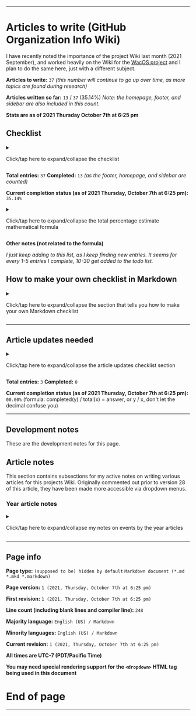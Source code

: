 
***

# Articles to write (GitHub Organization Info Wiki)

<!-- TODO ![]() What should the image be? !-->

I have recently noted the importance of the project Wiki last month (2021 September), and worked heavily on the Wiki for the [WacOS project](https://github.com/seanpm2001/WacOS/wiki/) and I plan to do the same here, just with a different subject.

<!-- This project has become a strong Apple Wiki, and it expands outside the scope of just WacOS. Articles should still be based on WacOS when possible, but also contain info on Apple - 2021 Saturday September 18th !-->

**Articles to write:** `37` _(this number will continue to go up over time, as more topics are found during research)_

**Articles written so far:** `13` / `37` (35.14%) _Note: the homepage, footer, and sidebar are also included in this count._

**Stats are as of 2021 Thursday October 7th at 6:25 pm**

## Checklist

<details>
	<summary><p>Click/tap here to expand/collapse the checklist</p></summary>

* - [x] Home

* - [x] Footer

* - [x] Sidebar

* - [x] Project language file info

* - [x] Snapshot version control system

* - [x] Documentation process

* - [x] Forbidden organization names

* - [x] Fork info

* - [x] Language organizations

* - [x] Organization list

* - [x] SNU Organizations

* - [x] Version history

* - [x] .TODO

* - [ ] Seanpm2001 organization category

* - [ ] Seanwallawalla organizations

* - [ ] Seanpm2001 Life archive organizations

* - [ ] DeGoogle-your-Life organizations

* - [ ] Operating system project organizations

* - [ ] The Seanwallawalla/Seanpm2001 organization difference (what isn't included in SWW is included in SPM2001)

* - [ ] Video game project organizations

* - [ ] Image project organizations

* - [ ] Other organization categories

* - [ ] Note process (Ruby)

* - [ ] 2020

* - [ ] 2021

* - [ ] .TEMPLATE_Year

* - [ ] !Collection_list_of_Templates

* - [ ] !Collection_list_of_Collections

* - [ ] !All_Rules

* - [ ] !Redirects (A page of redirects, such as NaN)

* - [ ] Rubygems

* - [ ] Ruby (programming language)

* - [ ] GitHub organization plans

* - [ ] GitHub pages

* - [ ] GitHub organization essentials (the projects that every organization has, this project, GitHub pages template, GitHub pages site, etc.)

* - [ ] Generated photo

* - [ ] Blocklist info

</details>

**Total entries:** `37` **Completed:** `13` _(as the footer, homepage, and sidebar are counted)_

**Current completion status (as of 2021 Thursday, October 7th at 6:25 pm):** `35.14%`

<details>
	<summary><p>Click/tap here to expand/collapse the total percentage estimate mathematical formula</p></summary>

**Percent complete calculation formula:** `completed` `y` `/` `total` `x` _=_ `answer`, **or** `y` `/` `x`

( `completed` == `y` | `total` == `x` | `answer` == `sum` )

**Important notes:**

`don't let the decimal confuse you`

`don't divide x by y, instead divide y by x`

`if your calculator puts zeroes before the decimal, that is a normal calculator. Pretend that the number 10-99 comes after the 0, and once it passes 99.99, it goes to 100.00` (I don't know how to explain this better)

</details>

**Other notes (not related to the formula)**

_I just keep adding to this list, as I keep finding new entries. It seems for every 1-5 entries I complete, 10-30 get added to the todo list._

## How to make your own checklist in Markdown

<details>
	<summary><p>Click/tap here to expand/collapse the section that tells you how to make your own Markdown checklist</p></summary>

```markdown
- [ ]
```

is equal to:

- [ ]

```markdown
- [x]
```

is equal to:

- [x]

```markdown
- [ ] Foo

- [x] Bar
```

is equal to:

- [ ] Foo

- [x] Bar

Alternatively, this works:

```markdown
- [ ] Foo
- [x] Bar
```

Note the lack of a blank line between each box. I choose to add the blank line, as some of my markdown viewers (including the one on GitHub in some spots) have problems if I don't separate things with spaces, and will format like this:

```markdown
- [ ] Foo-[x] Bar
```

</details>

***

## Article updates needed

<details>
	<summary><p>Click/tap here to expand/collapse the article updates checklist section</p></summary>

> - [ ] All articles that don't have a article info footer need to be updated

> - [ ] All year articles need lots of info on dates of events

> - [ ] Homepage needs an update to include graphics, improved links, and better info on the Wikis purpose and guidelines.

</details>

**Total entries:** `3` **Completed:** `0`

**Current completion status (as of 2021 Thursday, October 7th at 6:25 pm):** `00.00%` (formula: completed(y) / total(x) = answer, or y / x, don't let the decimal confuse you)

***

## Development notes

These are the development notes for this page.

<!-- ### Revision errors

<details>
	<summary>[Click/tap here to expand the list of revision errors for this page]</p></summary> 

</details> !-->

## Article notes

This section contains subsections for my active notes on writing various articles for this projects Wiki. Originally commented out prior to version 28 of this article, they have been made more accessible via dropdown menus.

### Year article notes

<details>
	<summary><p>Click/tap here to expand/collapse my notes on events by the year articles</p></summary>

#### 2020

Notes need to be added here

#### 2021

Notes need to be added here

</details>

***

## Page info

**Page type:** `(supposed to be) hidden by default` `Markdown document (*.md *.mkd *.markdown)`

**Page version:** `1 (2021, Thursday, October 7th at 6:25 pm)`

**First revision:** `1 (2021, Thursday, October 7th at 6:25 pm)`

**Line count (including blank lines and compiler line):** `248`

**Majority language:** `English (US) / Markdown`

**Minority languages:** `English (US) / Markdown`

**Current revision:** `1 (2021, Thursday, October 7th at 6:25 pm)`

**All times are UTC-7 (PDT/Pacific Time)**

**You may need special rendering support for the `<dropdown>` HTML tag being used in this document**

# End of page

***

